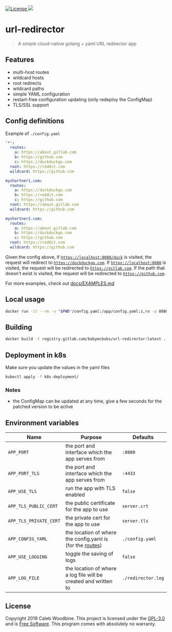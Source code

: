 <a href="http://www.gnu.org/licenses/gpl-3.0.html">
    <img src="https://img.shields.io/badge/License-GPL%20v3-blue.svg" alt="License" />
</a>
<a href="https://gitlab.com/flattrack/flattrack.io/releases">
    <img src="https://img.shields.io/badge/version-1.3.0-brightgreen.svg" />
</a>

# url-redirector

> A simple cloud-native golang + yaml URL redirector app

## Features
- multi-host routes
- wildcard hosts
- root redirects
- wildcard paths
- simple YAML configuration
- restart-free configuration updating (only redeploy the ConfigMap)
- TLS/SSL support

## Config definitions

Example of `./config.yaml`
```yaml
'*':
  routes:
    a: https://about.gitlab.com
    b: https://github.com
    c: https://duckduckgo.com
  root: https://reddit.com
  wildcard: https://github.com

myshortner1.com:
  routes:
    a: https://duckduckgo.com
    b: https://reddit.com
    c: https://github.com
  root: https://about.gitlab.com
  wildcard: https://github.com

myshortner2.com:
  routes:
    a: https://about.gitlab.com
    b: https://duckduckgo.com
    c: https://github.com
  root: https://reddit.com
  wildcard: https://github.com
```

Given the config above, if [`https://localhost:8080/duck`](https://localhost:8080/duck) is visited, the request will redirect to [`https://duckduckgo.com`](https://duckduckgo.com). If [`https://localhost:8080`](https://localhost:8080) is visited, the request will be redirected to [`https://gitlab.com`](https://gitlab.com). If the path that doesn't exist is visited, the request will be redirected to [`https://github.com`](https://github.com).  

For more examples, check out [docs/EXAMPLES.md](docs/EXAMPLES.md)

## Local usage
```bash
docker run -it --rm -v "$PWD"/config.yaml:/app/config.yaml:z,ro -p 8080:8080 registry.gitlab.com/bobymcbobs/url-redirector:latest
```

## Building
```bash
docker build -t registry.gitlab.com/bobymcbobs/url-redirector:latest .
```

## Deployment in k8s
Make sure you update the values in the yaml files
```bash
kubectl apply -f k8s-deployment/
```

### Notes
- the ConfigMap can be updated at any time, give a few seconds for the patched version to be active

## Environment variables

| Name | Purpose | Defaults |
| - | - | - |
| `APP_PORT` | the port and interface which the app serves from | `:8080` |
| `APP_PORT_TLS` | the port and interface which the app serves from | `:4433` |
| `APP_USE_TLS` | run the app with TLS enabled | `false` |
| `APP_TLS_PUBLIC_CERT` | the public certificate for the app to use | `server.crt` |
| `APP_TLS_PRIVATE_CERT` | the private cert for the app to use | `server.tls` |
| `APP_CONFIG_YAML` | the location of where the config.yaml is (for the [routes](#definitions)) | `./config.yaml` |
| `APP_USE_LOGGING` | toggle the saving of logs | `false` |
| `APP_LOG_FILE` | the location of where a log file will be created and written to | `./redirector.log` |

## License
Copyright 2019 Caleb Woodbine.
This project is licensed under the [GPL-3.0](http://www.gnu.org/licenses/gpl-3.0.html) and is [Free Software](https://www.gnu.org/philosophy/free-sw.en.html).
This program comes with absolutely no warranty.
